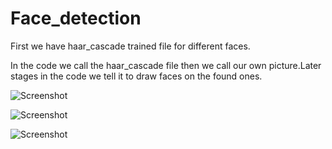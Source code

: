 # Face_detection

First we have haar_cascade trained file for different faces.

In the code we call the haar_cascade file then we call our own picture.Later stages in the code we tell it to draw faces on the found ones.


![Screenshot](add1.png)




![Screenshot](add2.png)



![Screenshot](add3.png)

